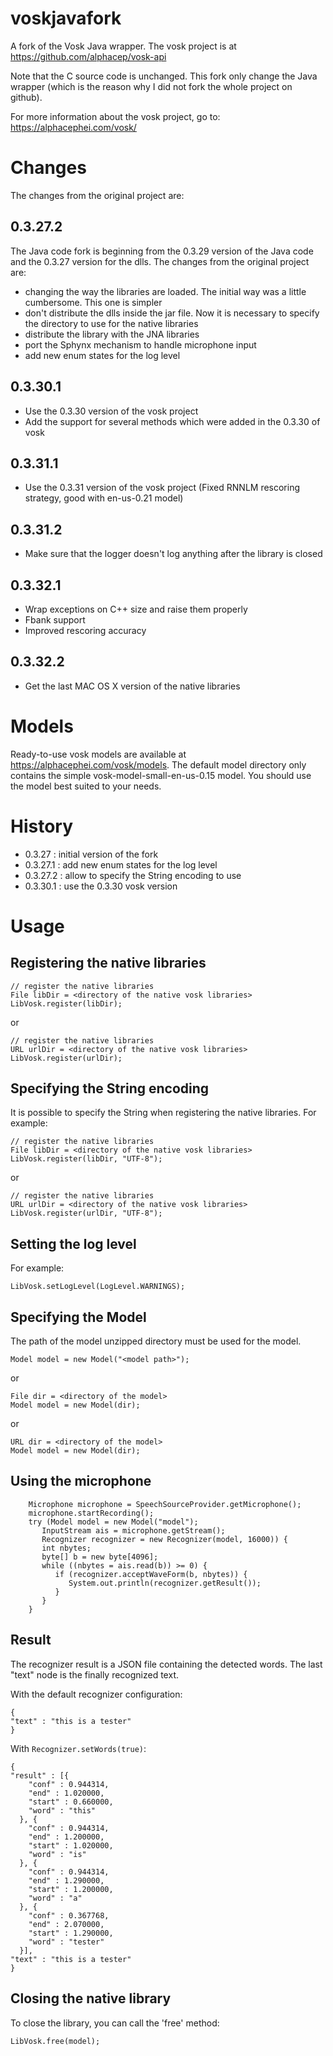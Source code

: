 # voskjavafork
A fork of the Vosk Java wrapper. The vosk project is at https://github.com/alphacep/vosk-api

Note that the C source code is unchanged. This fork only change the Java wrapper (which is the reason why I did not fork the whole project on github). 

For more information about the vosk project, go to: https://alphacephei.com/vosk/

# Changes
The changes from the original project are:
## 0.3.27.2
The Java code fork is beginning from the 0.3.29 version of the Java code and the 0.3.27 version for the dlls. The changes from the
original project are:
* changing the way the libraries are loaded. The initial way was a little cumbersome. This one is simpler
* don't distribute  the dlls inside the jar file. Now it is necessary to specify the directory to use for the native libraries
* distribute the library with the JNA libraries
* port the Sphynx mechanism to handle microphone input
* add new enum states for the log level

## 0.3.30.1
* Use the 0.3.30 version of the vosk project
* Add the support for several methods which were added in the 0.3.30 of vosk

## 0.3.31.1
* Use the 0.3.31 version of the vosk project (Fixed RNNLM rescoring strategy, good with en-us-0.21 model)

## 0.3.31.2
* Make sure that the logger doesn't log anything after the library is closed

## 0.3.32.1
* Wrap exceptions on C++ size and raise them properly
* Fbank support
* Improved rescoring accuracy

## 0.3.32.2
* Get the last MAC OS X version of the native libraries

# Models
Ready-to-use vosk models are available at https://alphacephei.com/vosk/models. The default model directory only contains
the simple vosk-model-small-en-us-0.15 model. You should use the model best suited to your needs.

# History
* 0.3.27 : initial version of the fork
* 0.3.27.1 : add new enum states for the log level
* 0.3.27.2 : allow to specify the String encoding to use
* 0.3.30.1 : use the 0.3.30 vosk version

# Usage
## Registering the native libraries
  ```
  // register the native libraries
  File libDir = <directory of the native vosk libraries>
  LibVosk.register(libDir);
  ```
or
  ```
  // register the native libraries
  URL urlDir = <directory of the native vosk libraries>
  LibVosk.register(urlDir);
  ```

## Specifying the String encoding
  It is possible to specify the String when registering the native libraries. For example:
  ```
  // register the native libraries
  File libDir = <directory of the native vosk libraries>
  LibVosk.register(libDir, "UTF-8");
  ```
or
  ```
  // register the native libraries
  URL urlDir = <directory of the native vosk libraries>
  LibVosk.register(urlDir, "UTF-8");
  ```

## Setting the log level
For example:
  ```
  LibVosk.setLogLevel(LogLevel.WARNINGS);
  ```

## Specifying the Model
The path of the model unzipped directory must be used for the model.
  ```
  Model model = new Model("<model path>");
  ```
or 
  ```
  File dir = <directory of the model>
  Model model = new Model(dir);
  ```
or 
  ```
  URL dir = <directory of the model>
  Model model = new Model(dir);
  ```

## Using the microphone

  ```
      Microphone microphone = SpeechSourceProvider.getMicrophone();
      microphone.startRecording();
      try (Model model = new Model("model");
         InputStream ais = microphone.getStream();
         Recognizer recognizer = new Recognizer(model, 16000)) {
         int nbytes;
         byte[] b = new byte[4096];
         while ((nbytes = ais.read(b)) >= 0) {
            if (recognizer.acceptWaveForm(b, nbytes)) {
               System.out.println(recognizer.getResult());
            }
         }
      }
  ```

## Result
The recognizer result is a JSON file containing the detected words. The last "text" node is the finally recognized text.

With the default recognizer configuration:
  ```
{
  "text" : "this is a tester"
}
  ```

With `Recognizer.setWords(true)`:
  ```
{
  "result" : [{
      "conf" : 0.944314,
      "end" : 1.020000,
      "start" : 0.660000,
      "word" : "this"
    }, {
      "conf" : 0.944314,
      "end" : 1.200000,
      "start" : 1.020000,
      "word" : "is"
    }, {
      "conf" : 0.944314,
      "end" : 1.290000,
      "start" : 1.200000,
      "word" : "a"
    }, {
      "conf" : 0.367768,
      "end" : 2.070000,
      "start" : 1.290000,
      "word" : "tester"
    }],
  "text" : "this is a tester"
}
  ```

## Closing the native library
To close the library, you can call the 'free' method:
  ```
  LibVosk.free(model);
  ```
